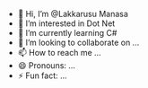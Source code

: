 - 👋 Hi, I’m @Lakkarusu Manasa
- 👀 I’m interested in Dot Net
- 🌱 I’m currently learning C#
- 💞️ I’m looking to collaborate on ...
- 📫 How to reach me ...
- 😄 Pronouns: ...
- ⚡ Fun fact: ...

<!---
Lakkarusu/Lakkarusu is a ✨ special ✨ repository because its `README.md` (this file) appears on your GitHub profile.
You can click the Preview link to take a look at your changes.
--->
